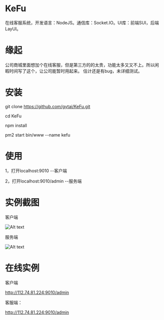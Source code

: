 # KeFu
在线客服系统，开发语言：NodeJS。通信库：Socket.IO。UI库：前端SUI，后端LayUI。

# 缘起
公司商城里面想加个在线客服，但是第三方的的太贵，功能太多又又不上。所以闲暇时间写了这个，让公司能暂时用起来。
估计还是有bug，未详细测试。

# 安装
git clone https://github.com/gytai/KeFu.git

cd KeFu

npm install

pm2 start bin/www --name kefu

# 使用
1，打开localhost:9010 --客户端

2，打开localhost:9010/admin --服务端

# 实例截图
客户端

![Alt text](https://github.com/gytai/KeFu/blob/master/public/images/client.png)

服务端

![Alt text](https://github.com/gytai/KeFu/blob/master/public/images/server.png)

# 在线实例
客户端

http://112.74.81.224:9010/admin

客服端：

http://112.74.81.224:9010/admin
